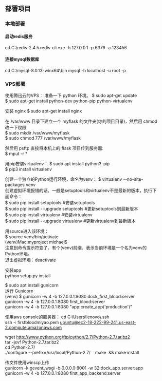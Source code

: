 ## 部署项目

### 本地部署
#### 启动redis服务
cd C:\redis-2.4.5
redis-cli.exe -h 127.0.0.1 -p 6379 -a 123456 

#### 连接mysql数据库
cd C:\mysql-8.0.13-winx64\bin
mysql -h localhost -u root -p


### VPS部署

使用腾迅云的VPS：
准备一下 python 环境。
$ sudo apt-get update  
$ sudo apt-get install python-dev python-pip python-virtualenv  

安装 nginx
$ sudo apt-get install nginx  

在 /var/www 目录下建立一个 myflask 的文件夹(你的项目目录)，然后用 chmod 改一下权限  
$ sudo mkdir /var/www/myflask  
$ sudo chmod 777 /var/www/myflask  


然后用 psftp 直接将本机上的 flask 项目传到服务器:  
$ mput -r *  


用pip安装virtualenv： 
$ sudo apt install python3-pip  
$ pip3 install virtualenv  

创建一个独立的Python运行环境，命名为venv： 
$ virtualenv --no-site-packages venv  
创建虚拟环境报错的话，一般是setuptools和virtualenv不是最新的版本，执行下面命令：  
$ sudo pip install setuptools #安装setuptools  
$ sudo pip install --upgrade setuptools #更新setuptools到最新版本  
$ sudo pip install virtualenv #安装virtualenv  
$ sudo pip install --upgrade virtualenv   #更新virtualenv到最新版本  

用source进入该环境：  
$ source venv/bin/activate  
(venv)Mac:myproject michael$  
注意到命令提示符变了，有个(venv)前缀，表示当前环境是一个名为venv的Python环境。  
退出虚拟环境：deactivate  

安装app  
python setup.py install  


$ sudo apt install gunicorn  
运行 Gunicorn  
(venv) $ gunicorn -w 4 -b 127.0.0.1:8080 dock_first_blood:server  
gunicorn -w 4 -b 127.0.0.1:8080 first_blood:server  
gunicorn -w 4 -b 127.0.0.1:8080 "app:create_app('production')"  



使用aws console的服务器：
cd C:\Users\lenovo\\.ssh  
ssh -i firstbloodmiyao.pem ubuntu@ec2-18-222-99-241.us-east-2.compute.amazonaws.com  

wget http://www.python.org/ftp/python/2.7/Python-2.7.tar.bz2    
tar -jxvf Python-2.7.tar.bz2  
cd Python-2.7/  
./configure --prefix=/usr/local/Python-2.7/    
make  && make install  

传文件使用winscp上传  
gunicorn -k gevent_wsgi -b 0.0.0.0:8001 -w 32  dock_app.server:app  
gunicorn -w 4 -b 127.0.0.1:8080 first_app_backend:server  
